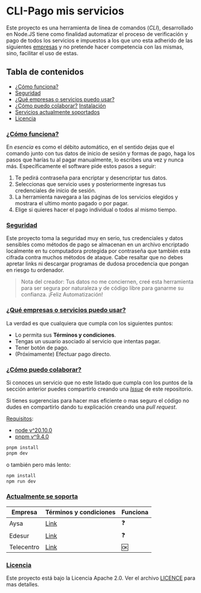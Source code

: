 # CLI-Pago mis servicios

Este proyecto es una herramienta de línea de comandos (_CLI_), desarrollado en Node.JS tiene como finalidad automatizar el proceso de verificación y pago de todos los servicios e impuestos a los que uno esta adherido de las siguientes [empresas](#services) y no pretende hacer competencia con las mismas, sino, facilitar el uso de estas.

## Tabla de contenidos

- [¿Cómo funciona?](#workings)
- [Seguridad](#segurity)
- [¿Qué empresas o servicios puedo usar?](#which-services)
- [¿Cómo puedo colaborar?](#colaborate)
  [Instalación](#install)
- [Servicios actualmente soportados](#services)
- [Licencia](#licence)

### [¿Cómo funciona?](#workings)

En _esencia_ es como el débito automático, en el sentido dejas que el comando junto con tus datos de inicio de sesión y formas de pago, haga los pasos que harías tu al pagar manualmente, lo escribes una vez y nunca más.
Específicamente el software pide estos pasos a seguir:

1. Te pedirá contraseña para encriptar y desencriptar tus datos.
2. Seleccionas que servicio uses y posteriormente ingresas tus credenciales de inicio de sesión.
3. La herramienta navegara a las páginas de los servicios elegidos y mostrara el ultimo monto pagado o por pagar.
4. Elige si quieres hacer el pago individual o todos al mismo tiempo.

### [Seguridad](#security)

Este proyecto toma la seguridad muy en serio, tus credenciales y datos sensibles como métodos de pago se almacenan en un archivo encriptado localmente en tu computadora protegida por contraseña que también esta cifrada contra muchos métodos de ataque.
Cabe resaltar que no debes apretar links ni descargar programas de dudosa procedencia que pongan en riesgo tu ordenador.

> Nota del creador: Tus datos no me conciernen, creé esta herramienta para ser segura por naturaleza y de código libre para ganarme su confianza. ¡Feliz Automatización!

### [¿Qué empresas o servicios puedo usar?](#which-services)

La verdad es que cualquiera que cumpla con los siguientes puntos:

- Lo permita sus **Términos y condiciones**.
- Tengas un usuario asociado al servicio que intentas pagar.
- Tener botón de pago.
- (Próximamente) Efectuar pago directo.

### [¿Cómo puedo colaborar?](#colaborate)

Si conoces un servicio que no este listado que cumpla con los puntos de la sección anterior puedes compartirlo creando una [_Issue_](https://github.com/dapabe/cli-pago-mis-impuestos/issues) de este repositorio.

Si tienes sugerencias para hacer mas eficiente o mas seguro el código no dudes en compartirlo dando tu explicación creando una _pull request_.

[Requisitos](#install):

- [node v^20.10.0](#https://nodejs.org/en/download/package-manager)
- [pnpm v^9.4.0](#https://pnpm.io/installation)

```bash
pnpm install
pnpm dev
```

o también pero más lento:

```bash
npm install
npm run dev
```

### [Actualmente se soporta](#services)

| Empresa    | Términos y condiciones                                          | Funciona |
| ---------- | --------------------------------------------------------------- | -------- |
| Aysa       | [Link](<(#https://www.aysa.com.ar/Terminos_y_condiciones)>)     | ❓       |
| Edesur     | [Link](https://www.edesur.com.ar/acerca-de-edesur/proveedores/) | ❓       |
| Telecentro | [Link](https://telecentro.com.ar/terminos)                      | 🆗       |

### [Licencia](#licence)

Este proyecto está bajo la Licencia Apache 2.0. Ver el archivo [LICENCE](./LICENCE.txt) para mas detalles.

